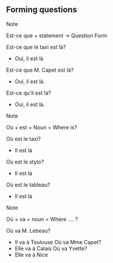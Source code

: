 ## Forming questions

>[!Note]
> Est-ce que + statement -> Question Form

Est-ce que le taxi est là?
- Oui, il est là

Est-ce que M. Capet est là?
- Oui, il est là.

Est-ce qu'il est là?
- Oui, il est là.

>[!Note]
> Où + est + Noun = Where is?

Où est le taxi?
- Il est là

Où est le stylo?
- Il est là

Où est le tableau?
- Il est là

>[!Note]
> Où + va + noun = Where .... ?

Où va M. Lebeau?
- Il va à Toulouse
Où va Mme Capet?
- Elle va à Calais
Où va Yvette?
- Elle va à Nice